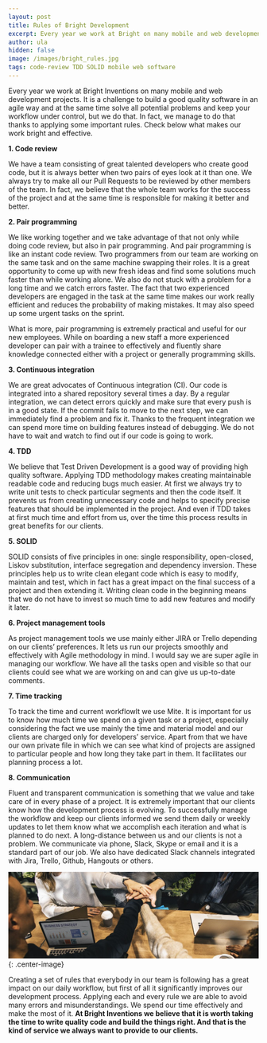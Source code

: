 ```yaml
---
layout: post
title: Rules of Bright Development
excerpt: Every year we work at Bright on many mobile and web development projects. It is a challenge to build a good quality software in an agile way and at the same time solve all potential problems and keep your workflow under control, but we do that. In fact, we manage to do that thanks to applying some important rules. Check below what makes our work bright and effective.
author: ula
hidden: false
image: /images/bright_rules.jpg
tags: code-review TDD SOLID mobile web software 
---
```

Every year we work at Bright Inventions on many mobile and web development projects. It is a challenge to build a good quality software in an agile way and at the same time solve all potential problems and keep your workflow under control, but we do that. In fact, we manage to do that thanks to applying some important rules. Check below what makes our work bright and effective.

**1.  Code review**

We have a team consisting of great talented developers who create good code, but it is always better when two pairs of eyes look at it than one. We always try to make all our Pull Requests to be reviewed by other members of the team. In fact, we believe that the whole team works for the success of the project and at the same time is responsible for making it better and better.

**2. Pair programming**

We like working together and we take advantage of that not only while doing code review, but also in pair programming. And pair programming is like an instant code review. Two programmers from our team are working on the same task and on the same machine swapping their roles. It is a great opportunity to come up with new fresh  ideas and find some solutions much faster than while working alone. We also do not stuck with a problem for a long time and we catch errors faster. The fact that two experienced developers are engaged in the task at the same time makes our work really efficient and reduces the probability of making mistakes. It may also speed up some urgent tasks on the sprint.

What is more, pair programming is extremely practical and useful for our new employees. While on boarding a new staff a more experienced developer can pair with a trainee to effectively and fluently share knowledge connected either with a project or generally programming skills.

**3. Continuous integration**

We are great advocates of Continuous integration (CI). Our code is integrated into a shared repository several times a day. By a regular integration, we can detect errors quickly and make sure that every push is in a good state. If the commit fails to move to the next step, we can immediately find a problem and fix it. Thanks to the frequent integration we can spend more time on building features instead of debugging. We do not have to wait and watch to find out if our code is going to work.

**4. TDD**

We believe that Test Driven Development is a good way of providing high quality software. Applying TDD methodology makes creating  maintainable readable code and reducing bugs much easier. At first we always try to write unit tests to check particular segments and then the code itself. It prevents us from creating unnecessary code and helps to specify precise features that should be implemented in the project. And even if TDD takes at first much time and effort from us, over the time this process results in great benefits for our clients. 

**5. SOLID**

SOLID consists of five principles in one: single responsibility, open-closed, Liskov substitution, interface segregation and dependency inversion. These principles help us to write clean elegant code which is easy to modify, maintain and test, which in fact has a great impact on the final success of a project and then extending it. Writing clean code in the beginning means that we do not have to invest so much time to add new features and modify it later.

**6. Project management tools**

As project management tools we use mainly either JIRA or Trello depending on our clients’ preferences. It lets us run our projects smoothly and effectively with Agile methodology in mind. I would say we are super agile in managing our workflow. We have all the tasks open and visible so that our clients could see what we are working on and can give us up-to-date comments.

**7. Time tracking**

To track the time and current workflowIt we use Mite. It is important for us to know how much time we spend on a given task or a project, especially considering the fact we use mainly the time and material model and our clients are charged only for developers’ service. Apart from that we have our own private file in which we can see what kind of projects are assigned to particular people and how long they take part in them. It facilitates our planning process a lot. 

**8. Communication**

Fluent and transparent communication is something that we value and take care of in every phase of a project. It is extremely important that our clients know how the development process is evolving. To successfully manage the workflow and keep our clients informed we send them daily or weekly updates to let them know what we accomplish each iteration and what is planned to do next.
A long-distance between us and our clients is not a problem. We communicate via phone, Slack, Skype or email and it is a standard part of our job. We also have dedicated Slack channels integrated with Jira, Trello, Github, Hangouts or others.

![](/images/bright_rules.jpg){: .center-image}

Creating a set of rules that everybody in our team is following has a great impact on our daily workflow, but first of all it significantly improves our development process. Applying each and every rule we are able to avoid many errors and misunderstandings. We spend our time effectively and make the most of it. **At Bright Inventions we believe that it is worth taking the time to write quality code and build the things right. And that is the kind of service we always want to provide to our clients.**

